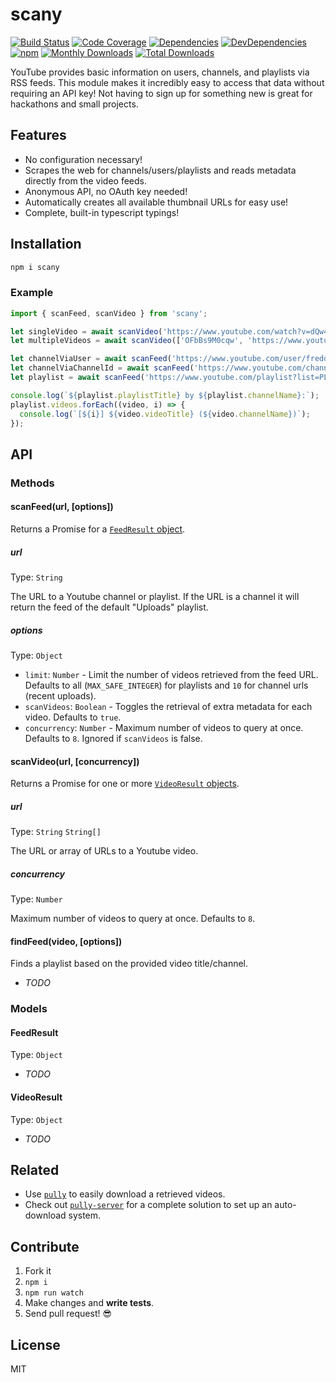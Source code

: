 # scany

[![Build Status](https://img.shields.io/travis/JimmyBoh/scany/master.svg?style=flat-square)](https://travis-ci.org/JimmyBoh/scany)
[![Code Coverage](https://img.shields.io/coveralls/JimmyBoh/scany/master.svg?style=flat-square)](https://coveralls.io/github/JimmyBoh/scany?branch=master)
[![Dependencies](https://img.shields.io/david/JimmyBoh/scany.svg?style=flat-square)](https://david-dm.org/JimmyBoh/scany)
[![DevDependencies](https://img.shields.io/david/dev/JimmyBoh/scany.svg?style=flat-square)](https://david-dm.org/JimmyBoh/scany?type=dev)
[![npm](https://img.shields.io/npm/v/scany.svg?style=flat-square)](https://www.npmjs.com/package/scany)
[![Monthly Downloads](https://img.shields.io/npm/dm/scany.svg?style=flat-square)](https://www.npmjs.com/package/scany)
[![Total Downloads](https://img.shields.io/npm/dt/scany.svg?style=flat-square)](https://www.npmjs.com/package/scany)

YouTube provides basic information on users, channels, and playlists via RSS feeds. This module makes it incredibly easy to access that data without requiring an API key! Not having to sign up for something new is great for hackathons and small projects.

## Features

- No configuration necessary!
- Scrapes the web for channels/users/playlists and reads metadata directly from the video feeds.
- Anonymous API, no OAuth key needed!
- Automatically creates all available thumbnail URLs for easy use!
- Complete, built-in typescript typings!

## Installation

```bash
npm i scany
```

### Example

```ts
import { scanFeed, scanVideo } from 'scany';

let singleVideo = await scanVideo('https://www.youtube.com/watch?v=dQw4w9WgXcQ');
let multipleVideos = await scanVideo(['OFbBs9M0cqw', 'https://www.youtube.com/watch?v=beaHxW5o-uw']);

let channelViaUser = await scanFeed('https://www.youtube.com/user/freddiew');
let channelViaChannelId = await scanFeed('https://www.youtube.com/channel/UCG08EqOAXJk_YXPDsAvReSg');
let playlist = await scanFeed('https://www.youtube.com/playlist?list=PLjHf9jaFs8XUXBnlkBAuRkOpUJosxJ0Vx');

console.log(`${playlist.playlistTitle} by ${playlist.channelName}:`);
playlist.videos.forEach((video, i) => {
  console.log(`[${i}] ${video.videoTitle} (${video.channelName})`);
});

```

## API

### Methods

#### scanFeed(url, [options])

Returns a Promise for a [`FeedResult` object](#FeedResult).

##### url

Type: `String`

The URL to a Youtube channel or playlist. If the URL is a channel it will return the feed of the default "Uploads" playlist.

##### options

Type: `Object`

 - `limit`: `Number` - Limit the number of videos retrieved from the feed URL. Defaults to all (`MAX_SAFE_INTEGER`) for playlists and `10` for channel urls (recent uploads).
 - `scanVideos`: `Boolean` - Toggles the retrieval of extra metadata for each video. Defaults to `true`.
 - `concurrency`: `Number` - Maximum number of videos to query at once. Defaults to `8`. Ignored if `scanVideos` is false.

#### scanVideo(url, [concurrency])

Returns a Promise for one or more [`VideoResult` objects](#VideoResult).

##### url

Type: `String` `String[]`

The URL or array of URLs to a Youtube video.

##### concurrency

Type: `Number`

Maximum number of videos to query at once. Defaults to `8`.

#### findFeed(video, [options])

Finds a playlist based on the provided video title/channel.

 - _TODO_

### Models

#### FeedResult

Type: `Object`

 - _TODO_

#### VideoResult

Type: `Object`

 - _TODO_

## Related

- Use [`pully`](https://github.com/jimmyboh/pully) to easily download a retrieved videos.
- Check out [`pully-server`](https://github.com/jimmyboh/pully-server) for a complete solution to set up an auto-download system.

## Contribute

1. Fork it
1. `npm i`
1. `npm run watch`
1. Make changes and **write tests**.
1. Send pull request! :sunglasses:

## License

MIT

